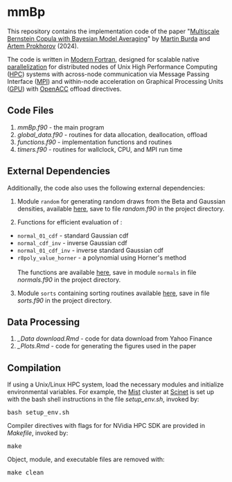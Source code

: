 # mmBp

This repository contains the implementation code of the paper "[Multiscale Bernstein Copula with Bayesian Model Averaging](https://www.economics.utoronto.ca/mburda/papers/sparsity.pdf)" by [Martin Burda](https://www.economics.utoronto.ca/mburda/) and [Artem Prokhorov](https://sites.google.com/site/artembprokhorov) (2024).

The code is written in [Modern Fortran](https://fortran-lang.org/), designed for scalable native [parallelization](https://wvuhpc.github.io/Modern-Fortran/20-Parallel-Programming/index.html) for distributed nodes of Unix High Performance Computing ([HPC](https://scinethpc.ca/)) systems with across-node communication via Message Passing Interface ([MPI](https://github.com/open-mpi/ompi)) and within-node acceleration on Graphical Processing Units ([GPU](https://www.nvidia.com/en-sg/data-center/hpc/)) with [OpenACC](https://github.com/OpenACC) offload directives.


## Code Files

1. *mmBp.f90* - the main program
2. *global_data.f90* - routines for data allocation, deallocation, offload
3. *functions.f90* - implementation functions and routines
4. *timers.f90* - routines for wallclock, CPU, and MPI run time

## External Dependencies
Additionally, the code also uses the following external dependencies:

1. Module `random` for generating random draws from the Beta and Gaussian densities, available [here](https://www.netlib.org/random/random.f90), save to file *random.f90* in the project directory.

2. Functions for efficient evaluation of :
- `normal_01_cdf` - standard Gaussian cdf
- `normal_cdf_inv` - inverse Gaussian cdf
- `normal_01_cdf_inv` - inverse standard Gaussian cdf
- `r8poly_value_horner` - a polynomial using Horner's method   
<br>The functions are available [here](https://people.math.sc.edu/Burkardt/f_src/prob/prob.f90), save in module `normals` in file *normals.f90* in the project directory. 

3. Module `sorts` containing sorting routines available [here](
https://www.mjr19.org.uk/IT/sorts/sorts.f90), save in file *sorts.f90* in the project directory.

## Data Processing
1. *_Data download.Rmd* - code for data download from Yahoo Finance
2. *_Plots.Rmd* - code for generating the figures used in the paper

## Compilation
If using a Unix/Linux HPC system, load the necessary modules and initialize environmental variables. For example, the [Mist](https://docs.scinet.utoronto.ca/index.php/Mist) cluster at [Scinet](https://scinethpc.ca/) is set up with the bash shell instructions in the file *setup_env.sh*, invoked by:

<span style="font-family: monospace;">bash setup_env.sh</span>

Compiler directives with flags for for NVidia HPC SDK are provided in *Makefile*, invoked by:

<span style="font-family: monospace;">make</span>

Object, module, and executable files are removed with:

<span style="font-family: monospace;">make clean</span>
